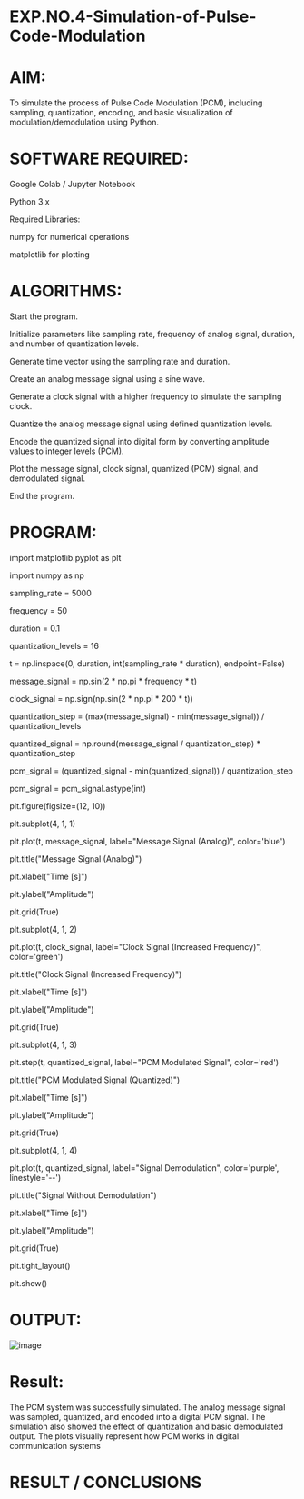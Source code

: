 # EXP.NO.4-Simulation-of-Pulse-Code-Modulation


# AIM:

To simulate the process of Pulse Code Modulation (PCM), including sampling, quantization, encoding, and basic visualization of modulation/demodulation using Python.

# SOFTWARE REQUIRED:

Google Colab / Jupyter Notebook

Python 3.x

Required Libraries:

numpy for numerical operations

matplotlib for plotting


# ALGORITHMS:

Start the program.

Initialize parameters like sampling rate, frequency of analog signal, duration, and number of quantization levels.

Generate time vector using the sampling rate and duration.

Create an analog message signal using a sine wave.

Generate a clock signal with a higher frequency to simulate the sampling clock.

Quantize the analog message signal using defined quantization levels.

Encode the quantized signal into digital form by converting amplitude values to integer levels (PCM).

Plot the message signal, clock signal, quantized (PCM) signal, and demodulated signal.

End the program.


# PROGRAM:

import matplotlib.pyplot as plt

import numpy as np

sampling_rate = 5000

frequency = 50

duration = 0.1

quantization_levels = 16

t = np.linspace(0, duration, int(sampling_rate * duration), endpoint=False)

message_signal = np.sin(2 * np.pi * frequency * t)

clock_signal = np.sign(np.sin(2 * np.pi * 200 * t))

quantization_step = (max(message_signal) - min(message_signal)) / quantization_levels

quantized_signal = np.round(message_signal / quantization_step) * quantization_step

pcm_signal = (quantized_signal - min(quantized_signal)) / quantization_step

pcm_signal = pcm_signal.astype(int)

plt.figure(figsize=(12, 10))

plt.subplot(4, 1, 1)

plt.plot(t, message_signal, label="Message Signal (Analog)", color='blue')

plt.title("Message Signal (Analog)")

plt.xlabel("Time [s]")

plt.ylabel("Amplitude")

plt.grid(True)

plt.subplot(4, 1, 2)

plt.plot(t, clock_signal, label="Clock Signal (Increased Frequency)", color='green')

plt.title("Clock Signal (Increased Frequency)")

plt.xlabel("Time [s]")

plt.ylabel("Amplitude")

plt.grid(True)

plt.subplot(4, 1, 3)

plt.step(t, quantized_signal, label="PCM Modulated Signal", color='red')

plt.title("PCM Modulated Signal (Quantized)")

plt.xlabel("Time [s]")

plt.ylabel("Amplitude")

plt.grid(True)

plt.subplot(4, 1, 4)

plt.plot(t, quantized_signal, label="Signal Demodulation", color='purple', linestyle='--')

plt.title("Signal Without Demodulation")

plt.xlabel("Time [s]")

plt.ylabel("Amplitude")

plt.grid(True)

plt.tight_layout()

plt.show()


# OUTPUT:

![image](https://github.com/user-attachments/assets/6d04a472-4819-49ec-8c2b-ef0b356549d8)

# Result:

The PCM system was successfully simulated. The analog message signal was sampled, quantized, and encoded into a digital PCM signal. The simulation also showed the effect of quantization and basic demodulated output. The plots visually represent how PCM works in digital communication systems

 
# RESULT / CONCLUSIONS
